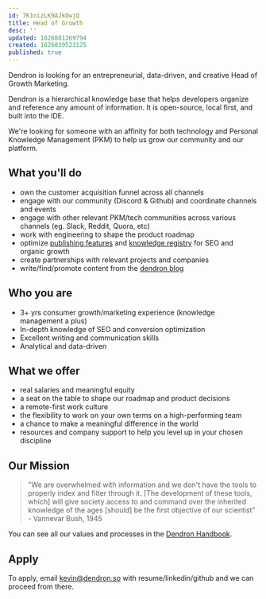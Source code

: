 ```yaml
---
id: 7K1nizLK9AJkOwjQ
title: Head of Growth
desc: ''
updated: 1626881369794
created: 1626839523125
published: true
---
```


Dendron is looking for an entrepreneurial, data-driven, and creative Head of Growth Marketing.

Dendron is a hierarchical knowledge base that helps developers organize and reference any amount of information. It is open-source, local first, and built into the IDE.

We're looking for someone with an affinity for both technology and Personal Knowledge Management (PKM) to help us grow our community and our platform.  

## What you'll do
- own the customer acquisition funnel across all channels
- engage with our community (Discord & Github) and coordinate channels and events
- engage with other relevant PKM/tech communities across various channels (eg. Slack, Reddit, Quora, etc)
- work with engineering to shape the product roadmap
- optimize [publishing features](https://wiki.dendron.so/notes/579e379b-3eca-4676-b51c-c66eb26a11b8.html) and [knowledge registry](https://blog.dendron.so/notes/qTeL51LFD0Y8uC9ect7QV.html) for SEO and organic growth
- create partnerships with relevant projects and companies
- write/find/promote content from the [dendron blog](https://blog.dendron.so)

## Who you are
- 3+ yrs consumer growth/marketing experience (knowledge management a plus)
- In-depth knowledge of SEO and conversion optimization
- Excellent writing and communication skills
- Analytical and data-driven

## What we offer
- real salaries and meaningful equity
- a seat on the table to shape our roadmap and product decisions
- a remote-first work culture
- the flexibility to work on your own terms on a high-performing team 
- a chance to make a meaningful difference in the world
- resources and company support to help you level up in your chosen discipline

## Our Mission

> "We are overwhelmed with information and we don't have the tools to properly index and filter through it. [The development of these tools, which] will give society access to and command over the inherited knowledge of the ages [should] be the first objective of our scientist" - Vannevar Bush, 1945

You can see all our values and processes in the [Dendron Handbook](http://handbook.dendron.so/).

## Apply

To apply, email kevin@dendron.so with resume/linkedin/github and we can proceed from there.